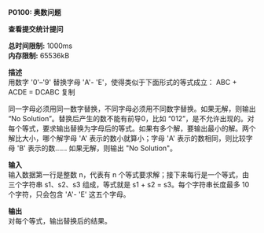 **P0100: 奥数问题**

**查看提交统计提问**

**总时间限制:** 1000ms  
**内存限制:** 65536kB

**描述**  
用数字 '0'–'9' 替换字母 'A'- 'E'，使得类似于下面形式的等式成立：
ABC + ACDE = DCABC
复制

同一字母必须用同一数字替换，不同字母必须用不同数字替换。如果无解，则输出 “No Solution”。替换后产生的数不能有前导0，比如 “012”，是不允许出现的。对每个等式，要求输出替换为字母后的等式。如果有多个解，要输出最小的解。两个解比大小，哪个解字母 'A' 表示的数小就算小；字母 'A' 表示的数相同，则比较字母 'B' 表示的数…… 如果无解，则输出 "No Solution"。

**输入**  
输入数据第一行是整数 n，代表有 n 个等式要求解；接下来每行是一个等式，由三个字符串 s1、s2、s3 组成，等式就是 s1 + s2 = s3。每个字符串长度最多 10 个字符，只会包含 'A'- 'E' 这五个字母。

**输出**  
对每个等式，输出替换后的结果。


```python

```
